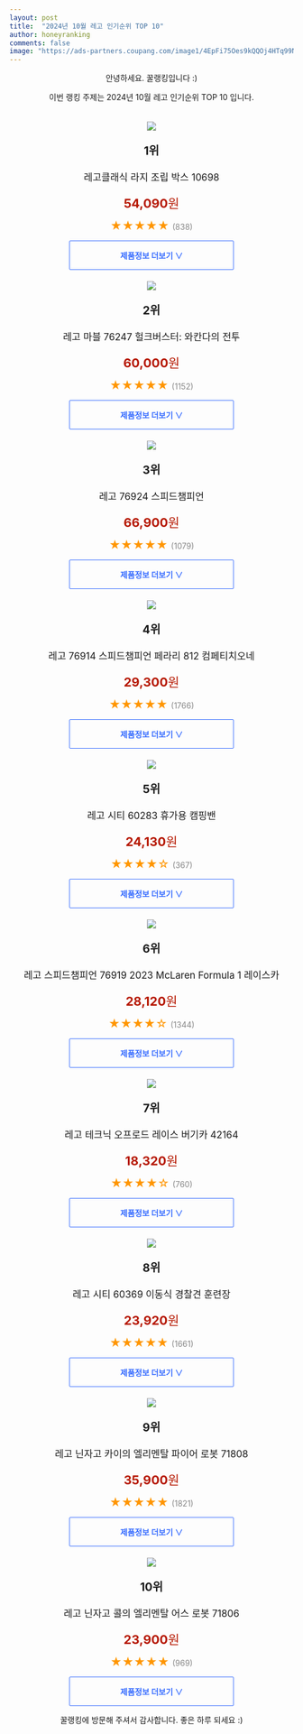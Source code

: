```yaml
---
layout: post
title:  "2024년 10월 레고 인기순위 TOP 10"
author: honeyranking
comments: false
image: "https://ads-partners.coupang.com/image1/4EpFi75Oes9kQQOj4HTq99Nm91zoRc71NIrqfxaGM9CKQOHbe84ecuBcuysfN2JO4sjmod9mHg2NlIOrykI3V1ZivKbbyxuOsFlOODHrsA4ACSFK6Y4oYSfbhxg5-7f11Ut7yGhjv0rxvWXtjSugUaHowWZ_oFSRV4ItkYhvWe7iloDRPVvNyjwIIeQ_jDLBzphtoFnX2mgLfMNyGf1aknqSfLPmVNsjP3gMBAafL2dMsdPOhmIb853m-26wEICyEt7stYIbEq6NLljPX-VwPuMk7poxLEMCfg=="
---
```

<p style="text-align: center;">안녕하세요. 꿀랭킹입니다 :)</p>
<p style="text-align: center;">이번 랭킹 주제는 2024년 10월 레고 인기순위 TOP 10 입니다.</p><center><img src="https://ads-partners.coupang.com/image1/4EpFi75Oes9kQQOj4HTq99Nm91zoRc71NIrqfxaGM9CKQOHbe84ecuBcuysfN2JO4sjmod9mHg2NlIOrykI3V1ZivKbbyxuOsFlOODHrsA4ACSFK6Y4oYSfbhxg5-7f11Ut7yGhjv0rxvWXtjSugUaHowWZ_oFSRV4ItkYhvWe7iloDRPVvNyjwIIeQ_jDLBzphtoFnX2mgLfMNyGf1aknqSfLPmVNsjP3gMBAafL2dMsdPOhmIb853m-26wEICyEt7stYIbEq6NLljPX-VwPuMk7poxLEMCfg==" style="margin-top:20px" /></center><p style="text-align: center; font-size: 20px"><b>1위</b></p><p style="text-align: center; font-size: 17px">레고클래식 라지 조립 박스 10698</p><p style="text-align: center;"><span style="color: #b61800; font-size: 22px;"><b>54,090</b>원</span></p><p style="text-align: center;"><span style="color: #ff9600; font-size: 20px;">★★★★★ </span><span style="color: #878787;">(838)</span></p><center><a href="https://link.coupang.com/re/AFFSDP?lptag=AF3899140&subid=honeyrank&pageKey=7708749458&itemId=20658389555&vendorItemId=3005538862&traceid=V0-153-b99c5580012d50ad&requestid=20241007210000268166805333&token=31850C%7CGM"><div style="font-size: 14px; display: inline-block; padding: 15px 90px; color: #346aff; border-radius: 2px; border: 1px solid #346aff; cursor: pointer;"><b>제품정보 더보기 &or;</b></div></a></center><center><img src="https://ads-partners.coupang.com/image1/Z5wo_cNq_XgyJn0jZzXnvcDIH7sfRAtsKMtG8Xlh1VzEaqelB6W-kUqtsI2Q-KDTKh9VvLzok3b-64z7wLUCwOGNXz99rdQirekARQnbuQwPrnJnoRoTLTOBTlVcEmQXNIQr3ZeepG15OYS5FBTAe1A0uROtOUEznW-E6QqgEC1bp_oXUN2aCTb_4DkLkutvyGlPp04TSLfUZUikJGuPeKGfQQOHgLuM6GN-nBBFrJMhNvZRrZA61I1BegvPnnTpqCdvWByCjzuzOIrzT4XEB3Hcbu8m2natO8Q=" style="margin-top:20px" /></center><p style="text-align: center; font-size: 20px"><b>2위</b></p><p style="text-align: center; font-size: 17px">레고 마블 76247 헐크버스터: 와칸다의 전투</p><p style="text-align: center;"><span style="color: #b61800; font-size: 22px;"><b>60,000</b>원</span></p><p style="text-align: center;"><span style="color: #ff9600; font-size: 20px;">★★★★★ </span><span style="color: #878787;">(1152)</span></p><center><a href="https://link.coupang.com/re/AFFSDP?lptag=AF3899140&subid=honeyrank&pageKey=6997055770&itemId=17145508673&vendorItemId=84318279372&traceid=V0-153-75389d7a4a15732c&requestid=20241007210000268166805333&token=31850C%7CGM"><div style="font-size: 14px; display: inline-block; padding: 15px 90px; color: #346aff; border-radius: 2px; border: 1px solid #346aff; cursor: pointer;"><b>제품정보 더보기 &or;</b></div></a></center><center><img src="https://ads-partners.coupang.com/image1/gY8rFHv2DDfLos1XgaRENEytJZBooFoPygboVkm3KQELj4TOczTcVhhGR-BBi8PTrmPSq3VY_aLCJuMdTbeH2KC9T9CJCDPv80OoIEQ3ZX8g7D3cjafpXYEH_cT_vfeVb3m3rGVvW7CeY5z-A68o_zPyQuHL9dxY63nTVDOP8BEZKY5RUK4BnErj8A8gQihQagu3XStw2tfeKc2ONLMurQtMJofh7UmSdxvWnFyUJkKmmixqkQXzuHsB83OxNqQterbMEfs6iKH0I4LhPshy4kspbvLku597TA==" style="margin-top:20px" /></center><p style="text-align: center; font-size: 20px"><b>3위</b></p><p style="text-align: center; font-size: 17px">레고 76924 스피드챔피언</p><p style="text-align: center;"><span style="color: #b61800; font-size: 22px;"><b>66,900</b>원</span></p><p style="text-align: center;"><span style="color: #ff9600; font-size: 20px;">★★★★★ </span><span style="color: #878787;">(1079)</span></p><center><a href="https://link.coupang.com/re/AFFSDP?lptag=AF3899140&subid=honeyrank&pageKey=8123718820&itemId=23053567383&vendorItemId=90087229417&traceid=V0-153-24b7b2fa7e8fd7c1&requestid=20241007210000268166805333&token=31850C%7CGM"><div style="font-size: 14px; display: inline-block; padding: 15px 90px; color: #346aff; border-radius: 2px; border: 1px solid #346aff; cursor: pointer;"><b>제품정보 더보기 &or;</b></div></a></center><center><img src="https://ads-partners.coupang.com/image1/34JbRwIYIDXMrkZW33701sDHO37lJgd4TMnh6t4scLOJf3d6z1A7nUqVBaD11-U0jaLxrMPbcSTXgBvP1-AMh_gXsDfEieh5VUMUdFdb4EzljEBzclRczOzLAbUna2h9aRnKYBby1df1sgq3BSEEDBf2ptwZfu_7dFVcqurVQj2Ff_pWYUK89rP0GqoAE_jGQSd3fvY9Dh8LgmEWxIZKrqdlW3BbeTUWzt4N9vIDP5G8Om-B39TD5p2iXnW60mQn1x3aX3qEhS_SIegiyhQ-zjE=" style="margin-top:20px" /></center><p style="text-align: center; font-size: 20px"><b>4위</b></p><p style="text-align: center; font-size: 17px">레고 76914 스피드챔피언 페라리 812 컴페티치오네</p><p style="text-align: center;"><span style="color: #b61800; font-size: 22px;"><b>29,300</b>원</span></p><p style="text-align: center;"><span style="color: #ff9600; font-size: 20px;">★★★★★ </span><span style="color: #878787;">(1766)</span></p><center><a href="https://link.coupang.com/re/AFFSDP?lptag=AF3899140&subid=honeyrank&pageKey=7144423686&itemId=17947595965&vendorItemId=85105352072&traceid=V0-153-bc3e121170c65ce8&requestid=20241007210000268166805333&token=31850C%7CGM"><div style="font-size: 14px; display: inline-block; padding: 15px 90px; color: #346aff; border-radius: 2px; border: 1px solid #346aff; cursor: pointer;"><b>제품정보 더보기 &or;</b></div></a></center><center><img src="https://ads-partners.coupang.com/image1/Lr4csc8xDsqoNqHpLl3STV2UDPudVqX_xFPQzIJypoppNhp8nJZLiZfdgFAwAvjaQMXiYykV491OA220Sc_Neoc9fwtyUbVHb_Ix5ObMH49g2f-JdXcwTIRJCieWpLJZoMHVSaCbC98FBNeTNVBZFt3mohv_XQmCe26Qc1gECDLXfA0DRI9RfDeha7rHAnx9MVd3Z8CJzpjZ-_NtWtAv5ojb-UEMFQilEQoq2y1hC76bkEK748ZsOdN7B0CYHBOZ17-OO190Yv6-oNUvEn_aRA_rZneL4oRZMNWx" style="margin-top:20px" /></center><p style="text-align: center; font-size: 20px"><b>5위</b></p><p style="text-align: center; font-size: 17px">레고 시티 60283 휴가용 캠핑밴</p><p style="text-align: center;"><span style="color: #b61800; font-size: 22px;"><b>24,130</b>원</span></p><p style="text-align: center;"><span style="color: #ff9600; font-size: 20px;">★★★★☆ </span><span style="color: #878787;">(367)</span></p><center><a href="https://link.coupang.com/re/AFFSDP?lptag=AF3899140&subid=honeyrank&pageKey=4776873709&itemId=6103971454&vendorItemId=73400334121&traceid=V0-153-06cc62c3619dd3b0&requestid=20241007210000268166805333&token=31850C%7CGM"><div style="font-size: 14px; display: inline-block; padding: 15px 90px; color: #346aff; border-radius: 2px; border: 1px solid #346aff; cursor: pointer;"><b>제품정보 더보기 &or;</b></div></a></center><center><img src="https://ads-partners.coupang.com/image1/18pjEtN_HaLvN32i13fm7XrrxSTMOZq78Y5vEhu0Hh_r4oNvob2mW-rGyXJzm8JGEwZ3xYrounQxjjmxAnoIdgkLkcri2zIwPgo_eZcaxkLNAiJ-bvORB-OGEng0lrXGCk97WnPybrVx1a5J6wCxC6etZe48abDko4s0v4TRC_cz7i3eLmy5nZr5uYPL-Z6qAFUl2cKfSKUbqm1U_DYQAk9E-pyaoZQHZ06UrXMBIjVGG4VuFVxIqdVkNX3SpYXOWT8kgO-LQqo7Bb8A7GPakXzB8rRwl4ioPSU=" style="margin-top:20px" /></center><p style="text-align: center; font-size: 20px"><b>6위</b></p><p style="text-align: center; font-size: 17px">레고 스피드챔피언 76919 2023 McLaren Formula 1 레이스카</p><p style="text-align: center;"><span style="color: #b61800; font-size: 22px;"><b>28,120</b>원</span></p><p style="text-align: center;"><span style="color: #ff9600; font-size: 20px;">★★★★☆ </span><span style="color: #878787;">(1344)</span></p><center><a href="https://link.coupang.com/re/AFFSDP?lptag=AF3899140&subid=honeyrank&pageKey=7883854564&itemId=21567213106&vendorItemId=88619107405&traceid=V0-153-a9266e246ecec589&requestid=20241007210000268166805333&token=31850C%7CGM"><div style="font-size: 14px; display: inline-block; padding: 15px 90px; color: #346aff; border-radius: 2px; border: 1px solid #346aff; cursor: pointer;"><b>제품정보 더보기 &or;</b></div></a></center><center><img src="https://ads-partners.coupang.com/image1/uGo_lf9vp3bZWbytuPaEbwHmvCypxoREOF_DNLQt8PTE0VDJxl9DECTeu7NC5VeX-UUGyCaNX3QgeKDGdimpijSwWp40LrnP9pe2QGjhHohZq-6hpweaVdeVggcoxd9r4HtE2sJie9qFR1iqpUrXKC65b8biBlbds8DdjJdyZr1dv9QGgz-OnVoT8eKhESOGeNrztSH9ZEoiyGZJkvPFucxCsgghPudjdeiynM6gpfD5F2a9KO_IGWF69ozLIR5mnIMGGRUvSLTsRcGIYJPHCz79yIx_lmv4OBY=" style="margin-top:20px" /></center><p style="text-align: center; font-size: 20px"><b>7위</b></p><p style="text-align: center; font-size: 17px">레고 테크닉 오프로드 레이스 버기카 42164</p><p style="text-align: center;"><span style="color: #b61800; font-size: 22px;"><b>18,320</b>원</span></p><p style="text-align: center;"><span style="color: #ff9600; font-size: 20px;">★★★★☆ </span><span style="color: #878787;">(760)</span></p><center><a href="https://link.coupang.com/re/AFFSDP?lptag=AF3899140&subid=honeyrank&pageKey=7792291585&itemId=21084621520&vendorItemId=88146716416&traceid=V0-153-8fef6b5210a3c8b3&requestid=20241007210000268166805333&token=31850C%7CGM"><div style="font-size: 14px; display: inline-block; padding: 15px 90px; color: #346aff; border-radius: 2px; border: 1px solid #346aff; cursor: pointer;"><b>제품정보 더보기 &or;</b></div></a></center><center><img src="https://ads-partners.coupang.com/image1/proZttz-dH6S5EAxplEdrPWDmR1LqyJrzLPzz3mwMKrf2VtO_4vchh06Ink3sAS4zRTkPR_RQzZAjWccSKNQwR80fKCEGnzca3yx72D8jJ-NsGaJSqmRhKsY5im-1LIg4XqSWNuq0Ll2_DqQtIjz1T5L3QF3bxN3Z9xxfNZP25Ngtq2ctutRRq94ZzaRF7BraN90ExMvoVXmej0rVzge9Uh40LutAEj6FbOsGbDQp9Wg7a7HGiVIv6bLFpZdZwqgcqgKvE2UZBqQHz6tHKjtRvVznWk4X11Jcqpk" style="margin-top:20px" /></center><p style="text-align: center; font-size: 20px"><b>8위</b></p><p style="text-align: center; font-size: 17px">레고 시티 60369 이동식 경찰견 훈련장</p><p style="text-align: center;"><span style="color: #b61800; font-size: 22px;"><b>23,920</b>원</span></p><p style="text-align: center;"><span style="color: #ff9600; font-size: 20px;">★★★★★ </span><span style="color: #878787;">(1661)</span></p><center><a href="https://link.coupang.com/re/AFFSDP?lptag=AF3899140&subid=honeyrank&pageKey=6997055740&itemId=17145508597&vendorItemId=84318279332&traceid=V0-153-a92062cdbaa93d61&requestid=20241007210000268166805333&token=31850C%7CGM"><div style="font-size: 14px; display: inline-block; padding: 15px 90px; color: #346aff; border-radius: 2px; border: 1px solid #346aff; cursor: pointer;"><b>제품정보 더보기 &or;</b></div></a></center><center><img src="https://ads-partners.coupang.com/image1/VN22BBhTTJYLUUwrVPCaxRACfsh9nuzZrHy9eLoscKKZf70NQA95akzZj8lzjoqoTYQEdp2oGAYQLNpfIOsuYja9Zj7oiKXp7Ay58wOwtHCvsF4hDkCn_sbgRDvpHRkMduicJZh7SzgmvN7yq4AiX9w4pxuyqCu5LTd21bwDzpnOBaPHDvtdLfmAEv7704Ttv6HdZJqUzhS7IuZLvTtJi4jGjlzyTHujNT_wvgGNiOillhtLQLAijHBoNKc8c7AeiRIdwUDDkIoNxzObAymLegyzEhFmryWjHQ==" style="margin-top:20px" /></center><p style="text-align: center; font-size: 20px"><b>9위</b></p><p style="text-align: center; font-size: 17px">레고 닌자고 카이의 엘리멘탈 파이어 로봇 71808</p><p style="text-align: center;"><span style="color: #b61800; font-size: 22px;"><b>35,900</b>원</span></p><p style="text-align: center;"><span style="color: #ff9600; font-size: 20px;">★★★★★ </span><span style="color: #878787;">(1821)</span></p><center><a href="https://link.coupang.com/re/AFFSDP?lptag=AF3899140&subid=honeyrank&pageKey=7791839773&itemId=21082636233&vendorItemId=88144748664&traceid=V0-153-34015882ed48902f&requestid=20241007210000268166805333&token=31850C%7CGM"><div style="font-size: 14px; display: inline-block; padding: 15px 90px; color: #346aff; border-radius: 2px; border: 1px solid #346aff; cursor: pointer;"><b>제품정보 더보기 &or;</b></div></a></center><center><img src="https://ads-partners.coupang.com/image1/P8DCuM67mozQW1aCP8as-Dtxdf5WGQWos8MWxhcCAIGpQgfHRNVn2oHjP7Y2IKXIDxd_jMvssbFbB3MXQjfDF_j3QSm9RDDcyQrnBEJNYd_tnO5LrMhrxg6QtmRB33orOACDc4NkXXzrQwIke7X39nrUCm0d63bOEizDc4HO8joxKB-1eyZdmJ-vztt1B_Jy0_8HbMUaQeK5UVXTl1dLwaAiHJTs72yH5rRorJhUZ8KMF3CAdZdP-JJg-C8e9fAIMcmwWm4L704vPBj_P41r87w7FS0u0XxXYA==" style="margin-top:20px" /></center><p style="text-align: center; font-size: 20px"><b>10위</b></p><p style="text-align: center; font-size: 17px">레고 닌자고 콜의 엘리멘탈 어스 로봇  71806</p><p style="text-align: center;"><span style="color: #b61800; font-size: 22px;"><b>23,900</b>원</span></p><p style="text-align: center;"><span style="color: #ff9600; font-size: 20px;">★★★★★ </span><span style="color: #878787;">(969)</span></p><center><a href="https://link.coupang.com/re/AFFSDP?lptag=AF3899140&subid=honeyrank&pageKey=7791839787&itemId=21082636336&vendorItemId=88144748716&traceid=V0-153-97f7995c9a3180a1&requestid=20241007210000268166805333&token=31850C%7CGM"><div style="font-size: 14px; display: inline-block; padding: 15px 90px; color: #346aff; border-radius: 2px; border: 1px solid #346aff; cursor: pointer;"><b>제품정보 더보기 &or;</b></div></a></center><p style="text-align: center;">꿀랭킹에 방문해 주셔서 감사합니다. 좋은 하루 되세요 :)</p>